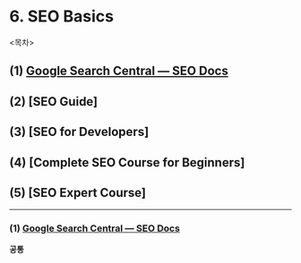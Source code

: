 # 6. SEO Basics

<목차>

## (1) [Google Search Central — SEO Docs](#1-html-best-practiceshttpsgithubcomhail2uhtml-best-practices)

## (2) [SEO Guide]

## (3) [SEO for Developers]

## (4) [Complete SEO Course for Beginners]

## (5) [SEO Expert Course]

---

### (1) [Google Search Central — SEO Docs](https://github.com/hail2u/html-best-practices)

**공통**
